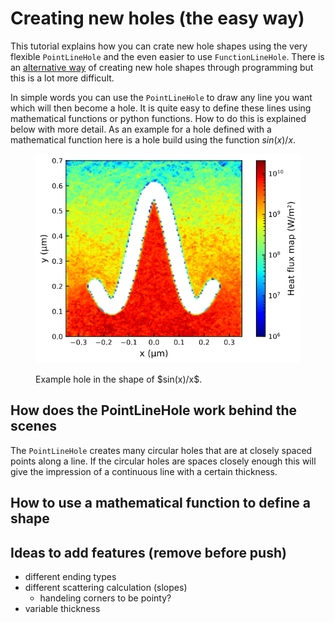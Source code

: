 # Creating new holes (the easy way)

This tutorial explains how you can crate new hole shapes using the very flexible `PointLineHole` and the even easier to use `FunctionLineHole`. There is an [alternative way](adding-your-own-hole-or-pillar-the-advanced-way.md) of creating new hole shapes through programming but this is a lot more difficult.

In simple words you can use the `PointLineHole` to draw any line you want which will then become a hole. It is quite easy to define these lines using mathematical functions or python functions. How to do this is explained below with more detail. As an example for a hole defined with a mathematical function here is a hole build using the function $sin(x)/x$.

<figure><img src="../.gitbook/assets/sinxdivx.png" alt=""><figcaption><p>Example hole in the shape of $sin(x)/x$.</p></figcaption></figure>

## How does the PointLineHole work behind the scenes

The `PointLineHole` creates many circular holes that are at closely spaced points along a line. If the circular holes are spaces closely enough this will give the impression of a continuous line with a certain thickness. 

## How to use a mathematical function to define a shape

## Ideas to add features (remove before push)

- different ending types
- different scattering calculation (slopes)
  - handeling corners to be pointy?
- variable thickness